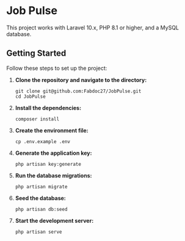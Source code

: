 # Job Pulse

This project works with Laravel 10.x, PHP 8.1 or higher, and a MySQL database.

## Getting Started

Follow these steps to set up the project:

1. **Clone the repository and navigate to the directory:**

    ```shell
    git clone git@github.com:Fabdoc27/JobPulse.git
    cd JobPulse
    ```

2. **Install the dependencies:**

    ```shell
    composer install
    ```

3. **Create the environment file:**

    ```shell
    cp .env.example .env
    ```

4. **Generate the application key:**

    ```shell
    php artisan key:generate
    ```

5. **Run the database migrations:**

    ```shell
    php artisan migrate
    ```

6. **Seed the database:**

    ```shell
    php artisan db:seed
    ```

7. **Start the development server:**

    ```shell
    php artisan serve
    ```
